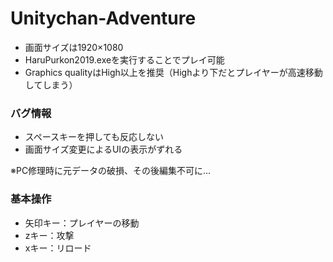 # Unitychan-Adventure

* 画面サイズは1920×1080
* HaruPurkon2019.exeを実行することでプレイ可能
* Graphics qualityはHigh以上を推奨（Highより下だとプレイヤーが高速移動してしまう）

### バグ情報
* スペースキーを押しても反応しない
* 画面サイズ変更によるUIの表示がずれる


※PC修理時に元データの破損、その後編集不可に…

### 基本操作
* 矢印キー：プレイヤーの移動
* zキー：攻撃
* xキー：リロード
